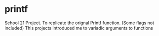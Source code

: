 # printf
School 21 Project.
To replicate the orignal Printf function. (Some flags not included) 
This projects introduced me to variadic arguments to functions
